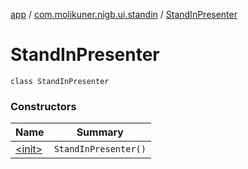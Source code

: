 [app](../../index.md) / [com.molikuner.nigb.ui.standin](../index.md) / [StandInPresenter](./index.md)

# StandInPresenter

`class StandInPresenter`

### Constructors

| Name | Summary |
|---|---|
| [&lt;init&gt;](-init-.md) | `StandInPresenter()` |
